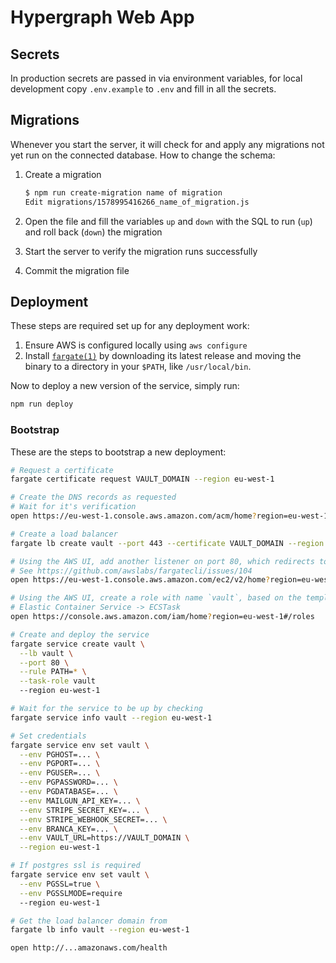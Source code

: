 # Hypergraph Web App

## Secrets

In production secrets are passed in via environment variables, for local development copy `.env.example` to `.env` and fill in all the secrets.

## Migrations

Whenever you start the server, it will check for and apply any migrations not
yet run on the connected database. How to change the schema:

1. Create a migration

   ```bash
   $ npm run create-migration name of migration
   Edit migrations/1578995416266_name_of_migration.js
   ```

1. Open the file and fill the variables `up` and `down` with the SQL to run
   (`up`) and roll back (`down`) the migration

1. Start the server to verify the migration runs successfully
1. Commit the migration file

## Deployment

These steps are required set up for any deployment work:

1. Ensure AWS is configured locally using `aws configure`
1. Install [`fargate(1)`](https://github.com/awslabs/fargatecli) by downloading its latest release and moving the binary to a directory in your `$PATH`, like `/usr/local/bin`.

Now to deploy a new version of the service, simply run:

```bash
npm run deploy
```

### Bootstrap

These are the steps to bootstrap a new deployment:

```bash
# Request a certificate
fargate certificate request VAULT_DOMAIN --region eu-west-1

# Create the DNS records as requested
# Wait for it's verification
open https://eu-west-1.console.aws.amazon.com/acm/home?region=eu-west-1#/

# Create a load balancer
fargate lb create vault --port 443 --certificate VAULT_DOMAIN --region eu-west-1

# Using the AWS UI, add another listener on port 80, which redirects to HTTPS
# See https://github.com/awslabs/fargatecli/issues/104
open https://eu-west-1.console.aws.amazon.com/ec2/v2/home?region=eu-west-1#LoadBalancers:

# Using the AWS UI, create a role with name `vault`, based on the template
# Elastic Container Service -> ECSTask
open https://console.aws.amazon.com/iam/home?region=eu-west-1#/roles

# Create and deploy the service
fargate service create vault \
  --lb vault \
  --port 80 \
  --rule PATH=* \
  --task-role vault
  --region eu-west-1

# Wait for the service to be up by checking
fargate service info vault --region eu-west-1

# Set credentials
fargate service env set vault \
  --env PGHOST=... \
  --env PGPORT=... \
  --env PGUSER=... \
  --env PGPASSWORD=... \
  --env PGDATABASE=... \
  --env MAILGUN_API_KEY=... \
  --env STRIPE_SECRET_KEY=... \
  --env STRIPE_WEBHOOK_SECRET=... \
  --env BRANCA_KEY=... \
  --env VAULT_URL=https://VAULT_DOMAIN \
  --region eu-west-1

# If postgres ssl is required
fargate service env set vault \
  --env PGSSL=true \
  --env PGSSLMODE=require
  --region eu-west-1

# Get the load balancer domain from
fargate lb info vault --region eu-west-1

open http://...amazonaws.com/health
```
